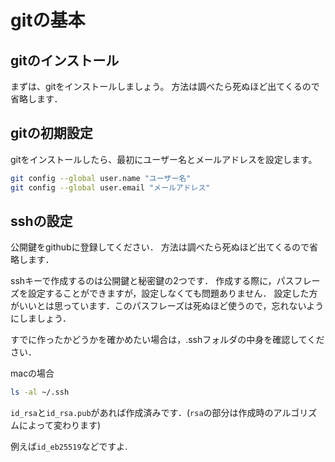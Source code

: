 # gitの基本

## gitのインストール

まずは、gitをインストールしましょう。
方法は調べたら死ぬほど出てくるので省略します．

## gitの初期設定

gitをインストールしたら、最初にユーザー名とメールアドレスを設定します。

```bash
git config --global user.name "ユーザー名"
git config --global user.email "メールアドレス"
```

## sshの設定
公開鍵をgithubに登録してください．
方法は調べたら死ぬほど出てくるので省略します．

sshキーで作成するのは公開鍵と秘密鍵の2つです．
作成する際に，パスフレーズを設定することができますが，設定しなくても問題ありません．
設定した方がいいとは思っています．このパスフレーズは死ぬほど使うので，忘れないようにしましょう．

すでに作ったかどうかを確かめたい場合は，.sshフォルダの中身を確認してください．

macの場合

```bash
ls -al ~/.ssh
```

`id_rsa`と`id_rsa.pub`があれば作成済みです．(`rsa`の部分は作成時のアルゴリズムによって変わります)

例えば`id_eb25519`などですよ.
